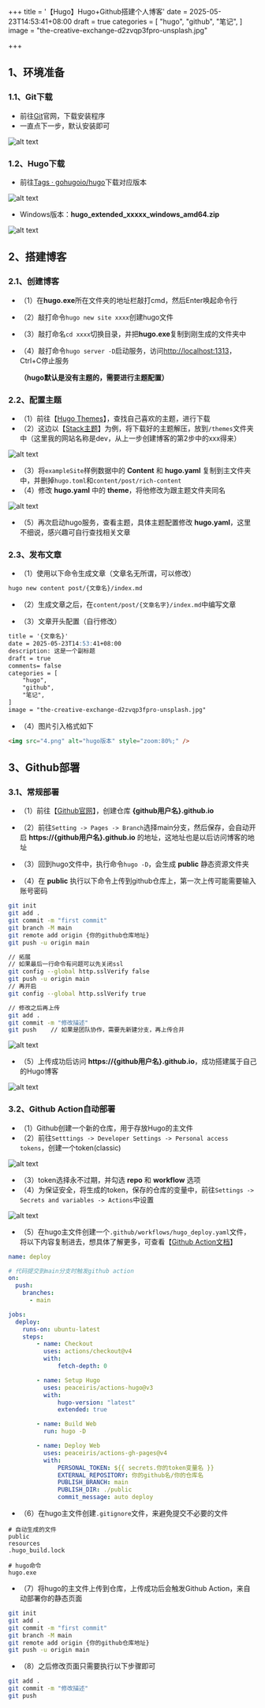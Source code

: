 +++
title = '【Hugo】Hugo+Github搭建个人博客'
date = 2025-05-23T14:53:41+08:00
draft = true
categories = [
    "hugo",
    "github",
    "笔记",
]
image = "the-creative-exchange-d2zvqp3fpro-unsplash.jpg"

+++

## 1、环境准备

### 1.1、Git下载

- 前往[Git](https://git-scm.com/)官网，下载安装程序
- 一直点下一步，默认安装即可

![alt text](1.png#style=width:80%)

### 1.2、Hugo下载

- 前往[Tags · gohugoio/hugo](https://github.com/gohugoio/hugo/tags)下载对应版本

![alt text](2.png#style=width:80%)

- Windows版本：**hugo_extended_xxxxx_windows_amd64.zip**

![alt text](3.png#style=width:80%)

## 2、搭建博客

### 2.1、创建博客

- （1）在**hugo.exe**所在文件夹的地址栏敲打cmd，然后Enter唤起命令行

- （2）敲打命令`hugo new site xxxx`创建hugo文件

- （3）敲打命名`cd xxxx`切换目录，并把**hugo.exe**复制到刚生成的文件夹中

- （4）敲打命令`hugo server -D`启动服务，访问[http://localhost:1313](http://localhost:1313/)，Ctrl+C停止服务

   **（hugo默认是没有主题的，需要进行主题配置）**

### 2.2、配置主题

- （1）前往【[Hugo Themes](https://themes.gohugo.io/)】，查找自己喜欢的主题，进行下载
- （2）这边以【[Stack主题](https://github.com/CaiJimmy/hugo-theme-stack/tags)】为例，将下载好的主题解压，放到`/themes`文件夹中（这里我的网站名称是dev，从上一步创建博客的第2步中的xxx得来）

![alt text](7.png#style=width:80%)

- （3）将`exampleSite`样例数据中的 **Content** 和 **hugo.yaml** 复制到主文件夹中，并删掉`hugo.toml`和`content/post/rich-content`
- （4）修改 **hugo.yaml** 中的 **theme**，将他修改为跟主题文件夹同名

![alt text](8.png#style=width:80%)

- （5）再次启动hugo服务，查看主题，具体主题配置修改 **hugo.yaml**，这里不细说，感兴趣可自行查找相关文章

### 2.3、发布文章

- （1）使用以下命令生成文章（文章名无所谓，可以修改）

```bash
hugo new content post/{文章名}/index.md
```

- （2）生成文章之后，在`content/post/{文章名字}/index.md`中编写文章

- （3）文章开头配置（自行修改）

```markdown
title = '{文章名}'
date = 2025-05-23T14:53:41+08:00
description: 这是一个副标题
draft = true
comments= false
categories = [
    "hugo",
    "github",
    "笔记",
]
image = "the-creative-exchange-d2zvqp3fpro-unsplash.jpg"
```

- （4）图片引入格式如下

```markdown
<img src="4.png" alt="hugo版本" style="zoom:80%;" />
```

## 3、Github部署

### 3.1、常规部署

- （1）前往【[Github官网](https://github.com/)】，创建仓库 **{github用户名}.github.io**

- （2）前往`Setting -> Pages -> Branch`选择main分支，然后保存，会自动开启 **https://{github用户名}.github.io** 的地址，这地址也是以后访问博客的地址

- （3）回到hugo文件中，执行命令`hugo -D`，会生成 **public** 静态资源文件夹

- （4）在 **public** 执行以下命令上传到github仓库上，第一次上传可能需要输入账号密码

```bash
git init
git add .
git commit -m "first commit"
git branch -M main
git remote add origin {你的github仓库地址}
git push -u origin main

// 拓展
// 如果最后一行命令有问题可以先关闭ssl
git config --global http.sslVerify false
git push -u origin main
// 再开启
git config --global http.sslVerify true

// 修改之后再上传
git add .
git commit -m "修改描述"
git push    // 如果是团队协作，需要先新建分支，再上传合并
```

![alt text](git.png#style=width:80%)

- （5）上传成功后访问 **https://{github用户名}.github.io**，成功搭建属于自己的Hugo博客

![alt text](4.png#style=width:80%)

### 3.2、Github Action自动部署

- （1）Github创建一个新的仓库，用于存放Hugo的主文件
- （2）前往`Setttings -> Developer Settings -> Personal access tokens`，创建一个token(classic)

![alt text](5.png#style=width:80%)

- （3）token选择永不过期，并勾选 **repo** 和 **workflow** 选项
- （4）为保证安全，将生成的token，保存的仓库的变量中，前往`Settings -> Secrets and variables -> Actions`中设置

![alt text](6.png#style=width:80%)

- （5）在hugo主文件创建一个`.github/workflows/hugo_deploy.yaml`文件，将以下内容复制进去，想具体了解更多，可查看【[Github Action文档](https://docs.github.com/zh/actions)】

```yaml
name: deploy

# 代码提交到main分支时触发github action
on:
  push:
    branches:
      - main

jobs:
  deploy:
    runs-on: ubuntu-latest
    steps:
        - name: Checkout
          uses: actions/checkout@v4
          with:
              fetch-depth: 0

        - name: Setup Hugo
          uses: peaceiris/actions-hugo@v3
          with:
              hugo-version: "latest"
              extended: true

        - name: Build Web
          run: hugo -D

        - name: Deploy Web
          uses: peaceiris/actions-gh-pages@v4
          with:
              PERSONAL_TOKEN: ${{ secrets.你的token变量名 }}
              EXTERNAL_REPOSITORY: 你的github名/你的仓库名
              PUBLISH_BRANCH: main
              PUBLISH_DIR: ./public
              commit_message: auto deploy
```

- （6）在hugo主文件创建`.gitignore`文件，来避免提交不必要的文件

```
# 自动生成的文件
public
resources
.hugo_build.lock

# hugo命令
hugo.exe
```

- （7）将hugo的主文件上传到仓库，上传成功后会触发Github Action，来自动部署你的静态页面

```bash
git init
git add .
git commit -m "first commit"
git branch -M main
git remote add origin {你的github仓库地址}
git push -u origin main
```

- （8）之后修改页面只需要执行以下步骤即可

```bash
git add .
git commit -m "修改描述"
git push
```

